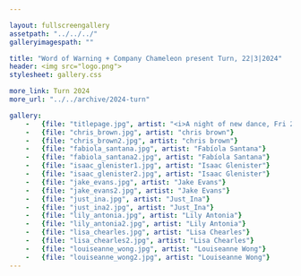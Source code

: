```yaml
---

layout: fullscreengallery
assetpath: "../../../"
galleryimagespath: ""

title: "Word of Warning + Company Chameleon present Turn, 22|3|2024"
header: <img src="logo.png">
stylesheet: gallery.css

more_link: Turn 2024
more_url: "../../archive/2024-turn"

gallery:
    -   {file: "titlepage.jpg", artist: "<i>A night of new dance, Fri 22 Mar 2024</i> · Lisa Chearles by Burke Raby"}
    -   {file: "chris_brown.jpg", artist: "chris brown"}
    -   {file: "chris_brown2.jpg", artist: "chris brown"}
    -   {file: "fabiola_santana.jpg", artist: "Fabíola Santana"}
    -   {file: "fabiola_santana2.jpg", artist: "Fabíola Santana"}
    -   {file: "isaac_glenister1.jpg", artist: "Isaac Glenister"}
    -   {file: "isaac_glenister2.jpg", artist: "Isaac Glenister"}
    -   {file: "jake_evans.jpg", artist: "Jake Evans"}
    -   {file: "jake_evans2.jpg", artist: "Jake Evans"}
    -   {file: "just_ina.jpg", artist: "Just_Ina"}
    -   {file: "just_ina2.jpg", artist: "Just_Ina"}
    -   {file: "lily_antonia.jpg", artist: "Lily Antonia"}
    -   {file: "lily_antonia2.jpg", artist: "Lily Antonia"}
    -   {file: "lisa_chearles.jpg", artist: "Lisa Chearles"}
    -   {file: "lisa_chearles2.jpg", artist: "Lisa Chearles"}
    -   {file: "louiseanne_wong.jpg", artist: "Louiseanne Wong"}
    -   {file: "louiseanne_wong2.jpg", artist: "Louiseanne Wong"}
---
```

